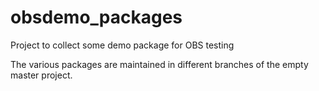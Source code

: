 # obsdemo_packages
Project to collect some demo package for OBS testing

The various packages are maintained in different branches of the empty master project.
